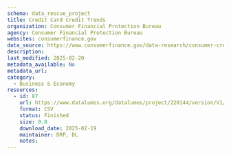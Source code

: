 ```yaml
---
schema: data_rescue_project 
title: Credit Card Credit Trends
organization: Consumer Financial Protection Bureau
agency: Consumer Financial Protection Bureau
websites: consumerfinance.gov
data_source: https://www.consumerfinance.gov/data-research/consumer-credit-trends/credit-cards/
description: 
last_modified: 2025-02-20
metadata_available: No
metadata_url: 
category:
  - Business & Economy 
resources:
  - id: 87
    url: https://www.datalumos.org/datalumos/project/220144/version/V1/view
    format: CSV
    status: Finished
    size: 0.0
    download_date: 2025-02-19
    maintainer: DRP, DL
    notes: 
---
```

